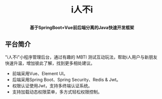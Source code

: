
<h1 align="center" style="margin: 30px 0 30px; font-weight: bold;">i人不i</h1>
<h4 align="center">基于SpringBoot+Vue前后端分离的Java快速开发框架</h4>


## 平台简介

  "i人不i"小程序管理后台，通过有趣的 MBTI 测试互动玩法，帮助i人用户与新朋友快速升温，增加彼此了解，找到更多相处建议。

* 前端采用Vue、Element UI。
* 后端采用Spring Boot、Spring Security、Redis & Jwt。
* 权限认证使用Jwt，支持多终端认证系统。
* 支持加载动态权限菜单，多方式轻松权限控制。






